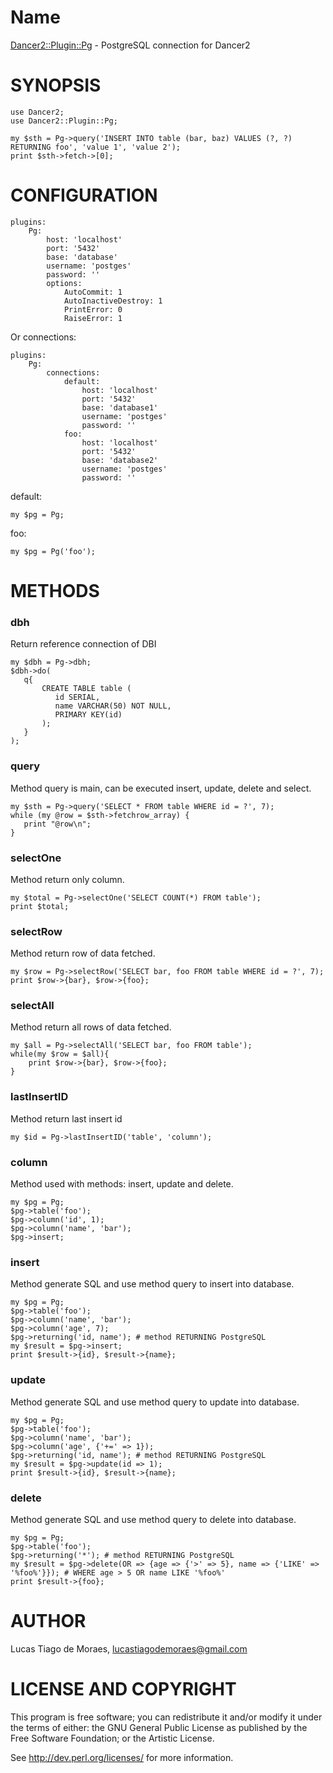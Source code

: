 # Name

[Dancer2::Plugin::Pg](https://metacpan.org/pod/Dancer2::Plugin::Pg) - PostgreSQL connection for Dancer2

# SYNOPSIS

    use Dancer2;
    use Dancer2::Plugin::Pg;
    
    my $sth = Pg->query('INSERT INTO table (bar, baz) VALUES (?, ?) RETURNING foo', 'value 1', 'value 2');
    print $sth->fetch->[0];

# CONFIGURATION

    plugins:
        Pg:
            host: 'localhost'
            port: '5432'
            base: 'database'
            username: 'postges'
            password: ''
            options:
                AutoCommit: 1
                AutoInactiveDestroy: 1
                PrintError: 0
                RaiseError: 1
                

Or connections:

    plugins:
        Pg:
            connections:
                default:
                    host: 'localhost'
                    port: '5432'
                    base: 'database1'
                    username: 'postges'
                    password: ''
                foo:
                    host: 'localhost'
                    port: '5432'
                    base: 'database2'
                    username: 'postges'
                    password: ''

default:

    my $pg = Pg;
    
foo:

    my $pg = Pg('foo');
    
# METHODS

### dbh

Return reference connection of DBI

    my $dbh = Pg->dbh;
    $dbh->do(
       q{
           CREATE TABLE table (
              id SERIAL,
              name VARCHAR(50) NOT NULL,
              PRIMARY KEY(id)
           );
       }
    );
    
### query

Method query is main, can be executed insert, update, delete and select.

    my $sth = Pg->query('SELECT * FROM table WHERE id = ?', 7);
    while (my @row = $sth->fetchrow_array) {
       print "@row\n";
    }
    
### selectOne

Method return only column.

    my $total = Pg->selectOne('SELECT COUNT(*) FROM table');
    print $total;
    
### selectRow

Method return row of data fetched.

    my $row = Pg->selectRow('SELECT bar, foo FROM table WHERE id = ?', 7);
    print $row->{bar}, $row->{foo};
    
### selectAll

Method return all rows of data fetched.

    my $all = Pg->selectAll('SELECT bar, foo FROM table');
    while(my $row = $all){
        print $row->{bar}, $row->{foo};
    }
    
### lastInsertID

Method return last insert id

    my $id = Pg->lastInsertID('table', 'column');
    
### column

Method used with methods: insert, update and delete.

    my $pg = Pg;
    $pg->table('foo');
    $pg->column('id', 1);
    $pg->column('name', 'bar');
    $pg->insert;
    
### insert

Method generate SQL and use method query to insert into database.

    my $pg = Pg;
    $pg->table('foo');
    $pg->column('name', 'bar');
    $pg->column('age', 7);
    $pg->returning('id, name'); # method RETURNING PostgreSQL
    my $result = $pg->insert;
    print $result->{id}, $result->{name};
    
### update

Method generate SQL and use method query to update into database.

    my $pg = Pg;
    $pg->table('foo');
    $pg->column('name', 'bar');
    $pg->column('age', {'+=' => 1});
    $pg->returning('id, name'); # method RETURNING PostgreSQL
    my $result = $pg->update(id => 1);
    print $result->{id}, $result->{name};
    
### delete

Method generate SQL and use method query to delete into database.

    my $pg = Pg;
    $pg->table('foo');
    $pg->returning('*'); # method RETURNING PostgreSQL
    my $result = $pg->delete(OR => {age => {'>' => 5}, name => {'LIKE' => '%foo%'}}); # WHERE age > 5 OR name LIKE '%foo%'
    print $result->{foo};

# AUTHOR

Lucas Tiago de Moraes, <lucastiagodemoraes@gmail.com>

# LICENSE AND COPYRIGHT
This program is free software; you can redistribute it and/or modify it under the terms of either: the GNU General Public License as published by the Free Software Foundation; or the Artistic License.

See http://dev.perl.org/licenses/ for more information.
